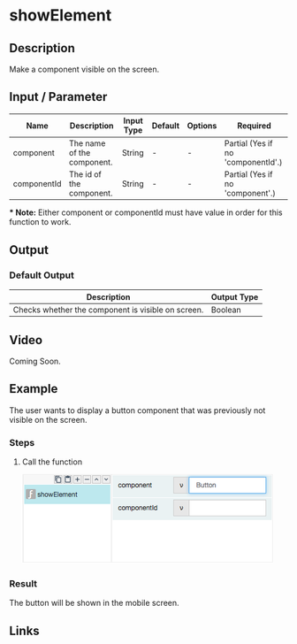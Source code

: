 # showElement

## Description

Make a component visible on the screen.

## Input / Parameter

| Name | Description | Input Type | Default | Options | Required |
| ------ | ------ | ------ | ------ | ------ | ------ |
| component | The name of the component. | String | - | - | Partial (Yes if no 'componentId'.) |
| componentId | The id of the component. | String | - | - | Partial (Yes if no 'component'.) |

__\* Note:__ Either component or componentId must have value in order for this function to work.

## Output

### Default Output

| Description | Output Type |
| ------ | ------ |
| Checks whether the component is visible on screen. | Boolean |

## Video

Coming Soon.

## Example

The user wants to display a button component that was previously not visible on the screen.

### Steps

1. Call the function

    ![](../../../../document/function/App/showElement/showElement-step-1.png?raw=true)

### Result

The button will be shown in the mobile screen.

## Links